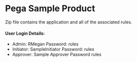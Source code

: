 # Pega Sample Product

Zip file contains the application and all of the associated rules.

<p> <h4> User Login Details: </h4>

<ul> 
  
<li> Admin: RMegan Password: rules </li>
<li> Initiator: SampleInitiator Password: rules </li>
<li> Approver: Sample Approver Password rules </li>

</ul> </p>
